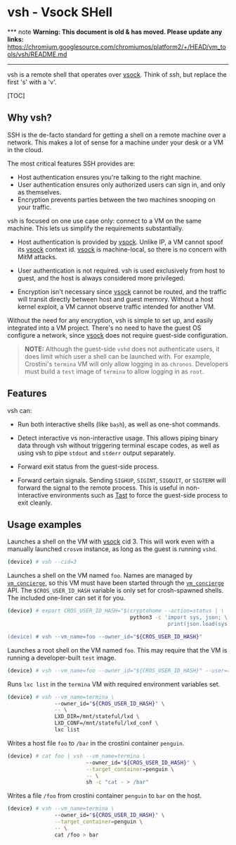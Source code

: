# vsh - Vsock SHell

*** note
**Warning: This document is old & has moved.  Please update any links:**<br>
https://chromium.googlesource.com/chromiumos/platform2/+/HEAD/vm_tools/vsh/README.md
***

vsh is a remote shell that operates over [vsock]. Think of ssh, but replace
the first 's' with a 'v'.

[TOC]

## Why vsh?

SSH is the de-facto standard for getting a shell on a remote machine over a
network. This makes a lot of sense for a machine under your desk or a VM in the
cloud.

The most critical features SSH provides are:
*  Host authentication ensures you're talking to the right machine.
*  User authentication ensures only authorized users can sign in, and only as
   themselves.
*  Encryption prevents parties between the two machines snooping on your
   traffic.

vsh is focused on one use case only: connect to a VM on the same machine. This
lets us simplify the requirements substantially.

*  Host authentication is provided by [vsock]. Unlike IP, a VM cannot spoof its
   [vsock] context id. [vsock] is machine-local, so there is no concern with
   MitM attacks.

*  User authentication is not required. vsh is used exclusively from host to
   guest, and the host is always considered more privileged.

*  Encryption isn't necessary since [vsock] cannot be routed, and the traffic
   will transit directly between host and guest memory. Without a host kernel
   exploit, a VM cannot observe traffic intended for another VM.

Without the need for any encryption, vsh is simple to set up, and easily
integrated into a VM project. There's no need to have the guest OS configure
a network, since [vsock] does not require guest-side configuration.

>**NOTE:** Although the guest-side `vshd` does not authenticate users, it does
limit which user a shell can be launched with. For example, Crostini's `termina`
VM will only allow logging in as `chronos`. Developers must build a `test` image
of `termina` to allow logging in as `root`.

## Features

vsh can:

*  Run both interactive shells (like `bash`), as well as one-shot commands.

*  Detect interactive vs non-interactive usage. This allows piping binary data
   through vsh without triggering terminal escape codes, as well as using vsh to
   pipe `stdout` and `stderr` output separately.

*  Forward exit status from the guest-side process.

*  Forward certain signals. Sending `SIGHUP`, `SIGINT`, `SIGQUIT`, or `SIGTERM`
   will forward the signal to the remote process. This is useful in
   non-interactive environments such as [Tast] to force the guest-side process
   to exit cleanly.

## Usage examples

Launches a shell on the VM with [vsock] cid 3. This will work even with a
manually launched `crosvm` instance, as long as the guest is running `vshd`.

```bash
(device) # vsh --cid=3
```

Launches a shell on the VM named `foo`. Names are managed by [`vm_concierge`],
so this VM must have been started through the [`vm_concierge`] API. The
`$CROS_USER_ID_HASH` variable is only set for crosh-spawned shells. The
included one-liner can set it for you.

```bash
(device) # export CROS_USER_ID_HASH="$(cryptohome --action=status | \
                                       python3 -c 'import sys, json; \
                                                   print(json.load(sys.stdin)["mounts"][0]["owner"])')"

(device) # vsh --vm_name=foo --owner_id="${CROS_USER_ID_HASH}"
```

Launches a root shell on the VM named `foo`. This may require that the VM is
running a developer-built `test` image.

```bash
(device) # vsh --vm_name=foo --owner_id="${CROS_USER_ID_HASH}" --user=root
```

Runs `lxc list` in the `termina` VM with required environment variables set.

```bash
(device) # vsh --vm_name=termina \
               --owner_id="${CROS_USER_ID_HASH}" \
               -- \
               LXD_DIR=/mnt/stateful/lxd \
               LXD_CONF=/mnt/stateful/lxd_conf \
               lxc list
```

Writes a host file `foo` to `/bar` in the crostini container `penguin`.

```bash
(device) # cat foo | vsh --vm_name=termina \
                         --owner_id="${CROS_USER_ID_HASH}" \
                         --target_container=penguin \
                         -- \
                         sh -c "cat - > /bar"
```

Writes a file `/foo` from crostini container `penguin` to `bar` on the host.

```bash
(device) # vsh --vm_name=termina \
               --owner_id="${CROS_USER_ID_HASH}" \
               --target_container=penguin \
               -- \
               cat /foo > bar
```

[Tast]: https://chromium.googlesource.com/chromiumos/platform/tast/+/HEAD/README.md
[`vm_concierge`]: https://chromium.googlesource.com/chromiumos/platform2/+/HEAD/vm_tools/concierge
[vsock]: https://www.man7.org/linux/man-pages/man7/vsock.7.html
